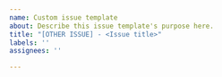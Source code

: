 ```yaml
---
name: Custom issue template
about: Describe this issue template's purpose here.
title: "[OTHER ISSUE] - <Issue title>"
labels: ''
assignees: ''

---
```



